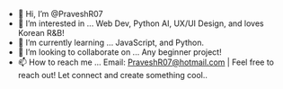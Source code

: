 - 👋 Hi, I’m @PraveshR07
- 👀 I’m interested in ... Web Dev, Python AI, UX/UI Design, and loves Korean R&B!
- 🌱 I’m currently learning ... JavaScript, and Python. 
- 💞️ I’m looking to collaborate on ... Any beginner project! 
- 📫 How to reach me ... Email: PraveshR07@hotmail.com | Feel free to reach out! Let connect and create something cool.. 

<!---
PraveshR07/PraveshR07 is a ✨ special ✨ repository because its `README.md` (this file) appears on your GitHub profile.
You can click the Preview link to take a look at your changes.
--->
